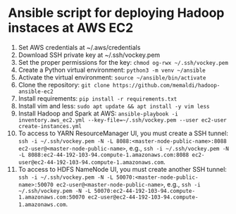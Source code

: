 # Ansible script for deploying Hadoop instaces at AWS EC2

1. Set AWS credentials at ~/.aws/credentials
2. Download SSH private key at ~/.ssh/vockey.pem
3. Set the proper permissions for the key: `chmod og-rwx ~/.ssh/vockey.pem`
4. Create a Python virtual environment: `python3 -m venv ~/ansible`
5. Activate the virtual environment: `source ~/ansible/bin/activate`
6. Clone the repository: `git clone https://github.com/memaldi/hadoop-ansible-ec2`
4. Install requirements: `pip install -r requirements.txt`
5. Install vim and less: `sudo apt update && apt install -y vim less`
6. Install Hadoop and Spark at AWS: `ansible-playbook -i inventory.aws_ec2.yml --key-file=~/.ssh/vockey.pem --user ec2-user create-instances.yml`
7. To access to YARN ResourceManager UI, you must create a SSH tunnel: `ssh -i ~/.ssh/vockey.pem -N -L 8088:<master-node-public-name>:8088 ec2-user@<master-node-public-name>`, e.g., `ssh -i ~/.ssh/vockey.pem -N -L 8088:ec2-44-192-103-94.compute-1.amazonaws.com:8088 ec2-user@ec2-44-192-103-94.compute-1.amazonaws.com`.
8. To access to HDFS NameNode UI, you must create another SSH tunnel: `ssh -i ~/.ssh/vockey.pem -N -L 50070:<master-node-public-name>:50070 ec2-user@<master-node-public-name>`, e.g., `ssh -i ~/.ssh/vockey.pem -N -L 50070:ec2-44-192-103-94.compute-1.amazonaws.com:50070 ec2-user@ec2-44-192-103-94.compute-1.amazonaws.com`.